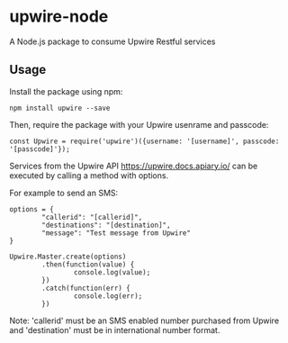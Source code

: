 # upwire-node

A Node.js package to consume Upwire Restful services

## Usage

Install the package using npm:

    npm install upwire --save

Then, require the package with your Upwire usenrame and passcode:
	
	const Upwire = require('upwire')({username: '[username]', passcode: '[passcode]'});

Services from the Upwire API https://upwire.docs.apiary.io/  can be executed by calling a method with options. 

For example to send an SMS:

	options = {
        	"callerid": "[callerid]",
        	"destinations": "[destination]",
        	"message": "Test message from Upwire"
	}

	Upwire.Master.create(options)
        	.then(function(value) {
                	console.log(value);
        	})
        	.catch(function(err) {
                	console.log(err);
        	})

Note: 'callerid' must be an SMS enabled number purchased from Upwire and 'destination' must be in international number format.

